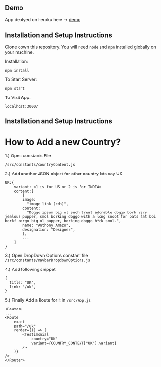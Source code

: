 ## Demo

App deplyed on heroku here -> [demo](https://my-ab-testing-demo.herokuapp.com/india)

## Installation and Setup Instructions

Clone down this repository. You will need `node` and `npm` installed globally on your machine.

Installation:

`npm install`

To Start Server:

`npm start`

To Visit App:

`localhost:3000/`

## Installation and Setup Instructions

# How to Add a new Country?

1.) Open constants File

`/src/constants/countryContent.js`

2.) Add another JSON object for other country lets say UK

```
UK:{
    variant: <1 is for US or 2 is For INDIA>
    content:[
        {
        image:
          "image link (cdn)",
        content:
          "Doggo ipsum big ol such treat adorable doggo bork very jealous pupper, smol borking doggo with a long snoot for pats fat boi borkf corgo big ol pupper, borking doggo h*ck smol.",
        name: "Anthony Amazo",
        designation: "Designer",
        },
        ...
    ]
}

```

3.) Open DropDown Options constant file
`/src/constants/navbarDropdownOptions.js`

4.) Add following snippet

```
{
  title: "UK",
  link: "/uk",
}
```

5.) Finally Add a Route for it in `/src/App.js`

```
<Router>
...
<Route
    exact
    path="/uk"
    render={() => (
        <Testimonial
            country="UK"
            variant={COUNTRY_CONTENT["UK"].variant}
        />
    )}
/>
</Router>
```
